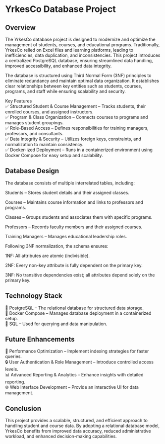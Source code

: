 # YrkesCo Database Project
## Overview
The YrkesCo database project is designed to modernize and optimize the management of students, courses, and educational programs. Traditionally, YrkesCo relied on Excel files and learning platforms, leading to inefficiencies, data duplication, and inconsistencies. This project introduces a centralized PostgreSQL database, ensuring streamlined data handling, improved accessibility, and enhanced data integrity.

The database is structured using Third Normal Form (3NF) principles to eliminate redundancy and maintain optimal data organization. It establishes clear relationships between key entities such as students, courses, programs, and staff while ensuring scalability and security.

Key Features<br>
✅ Structured Student & Course Management – Tracks students, their enrolled courses, and assigned instructors.<br>
✅ Program & Class Organization – Connects courses to programs and manages student groupings.<br>
✅ Role-Based Access – Defines responsibilities for training managers, professors, and consultants.<br>
✅ Data Integrity & Security – Utilizes foreign keys, constraints, and normalization to maintain consistency.<br>
✅ Docker-ized Deployment – Runs in a containerized environment using Docker Compose for easy setup and scalability.

## Database Design<br>
The database consists of multiple interrelated tables, including:

Students – Stores student details and their assigned classes.

Courses – Maintains course information and links to professors and programs.

Classes – Groups students and associates them with specific programs.

Professors – Records faculty members and their assigned courses.

Training Managers – Manages educational leadership roles.

Following 3NF normalization, the schema ensures:

1NF: All attributes are atomic (indivisible).

2NF: Every non-key attribute is fully dependent on the primary key.

3NF: No transitive dependencies exist; all attributes depend solely on the primary key.

## Technology Stack
🔹 PostgreSQL – The relational database for structured data storage.<br>
🔹 Docker Compose – Manages database deployment in a      containerized setup.<br>
🔹 SQL – Used for querying and data manipulation.

## Future Enhancements<br>
🚀 Performance Optimization – Implement indexing strategies for faster queries.<br>
🔒 User Authentication & Role Management – Introduce controlled access levels.<br>
📊 Advanced Reporting & Analytics – Enhance insights with detailed reporting.<br>
🌐 Web Interface Development – Provide an interactive UI for data management.

## Conclusion<br>
This project provides a scalable, structured, and efficient approach to handling student and course data. By adopting a relational database model, YrkesCo benefits from improved data accuracy, reduced administrative workload, and enhanced decision-making capabilities.